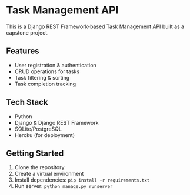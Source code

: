 # Task Management API

This is a Django REST Framework-based Task Management API built as a capstone project.

## Features
- User registration & authentication
- CRUD operations for tasks
- Task filtering & sorting
- Task completion tracking

## Tech Stack
- Python
- Django & Django REST Framework
- SQLite/PostgreSQL
- Heroku (for deployment)

## Getting Started
1. Clone the repository
2. Create a virtual environment
3. Install dependencies: `pip install -r requirements.txt`
4. Run server: `python manage.py runserver`
